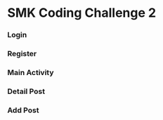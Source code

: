 # SMK Coding Challenge 2

### Login

### Register

### Main Activity

### Detail Post

### Add Post

